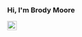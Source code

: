 ### Hi, I'm Brody Moore
<a href="https://www.linkedin.com/in/brody-moore-ab8926190/">
  <img align="left" alt="Brody's LinkedIN" width="22px" src="https://raw.githubusercontent.com/peterthehan/peterthehan/master/assets/linkedin.svg" />
</a>
